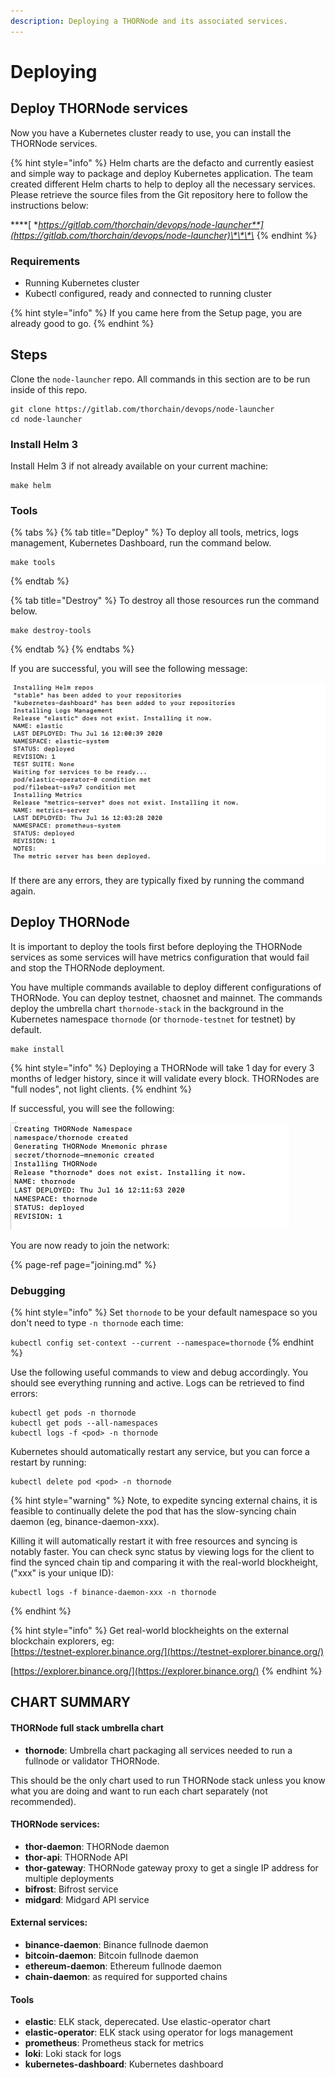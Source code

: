 ```yaml
---
description: Deploying a THORNode and its associated services.
---
```


# Deploying

## **Deploy THORNode services**

Now you have a Kubernetes cluster ready to use, you can install the THORNode services.

{% hint style="info" %}
Helm charts are the defacto and currently easiest and simple way to package and deploy Kubernetes application. The team created different Helm charts to help to deploy all the necessary services. Please retrieve the source files from the Git repository here to follow the instructions below:

\*\*\*\*[ **https://gitlab.com/thorchain/devops/node-launcher**](https://gitlab.com/thorchain/devops/node-launcher)\*\*\*\*
{% endhint %}

### Requirements

* Running Kubernetes cluster
* Kubectl configured, ready and connected to running cluster

{% hint style="info" %}
If you came here from the Setup page, you are already good to go. 
{% endhint %}

## Steps

Clone the `node-launcher` repo. All commands in this section are to be run inside of this repo. 

```text
git clone https://gitlab.com/thorchain/devops/node-launcher
cd node-launcher
```

### Install Helm 3

Install Helm 3 if not already available on your current machine:

```text
make helm
```

### Tools

{% tabs %}
{% tab title="Deploy" %}
To deploy all tools, metrics, logs management, Kubernetes Dashboard, run the command below.

```text
make tools
```
{% endtab %}

{% tab title="Destroy" %}
To destroy all those resources run the command below.

```text
make destroy-tools
```
{% endtab %}
{% endtabs %}

If you are successful, you will see the following message:

![](../.gitbook/assets/image%20%2823%29.png)

If there are any errors, they are typically fixed by running the command again. 

## Deploy THORNode

It is important to deploy the tools first before deploying the THORNode services as some services will have metrics configuration that would fail and stop the THORNode deployment.

You have multiple commands available to deploy different configurations of THORNode. You can deploy testnet, chaosnet and mainnet. The commands deploy the umbrella chart `thornode-stack` in the background in the Kubernetes namespace `thornode` \(or `thornode-testnet` for testnet\) by default.

```text
make install
```

{% hint style="info" %}
Deploying a THORNode will take 1 day for every 3 months of ledger history, since it will validate every block. THORNodes are "full nodes", not light clients.
{% endhint %}

If successful, you will see the following:

![](../.gitbook/assets/image%20%2819%29.png)

You are now ready to join the network:

{% page-ref page="joining.md" %}

### Debugging

{% hint style="info" %}
Set `thornode` to be your default namespace so you don't need to type `-n thornode` each time:

`kubectl config set-context --current --namespace=thornode`
{% endhint %}

Use the following useful commands to view and debug accordingly. You should see everything running and active. Logs can be retrieved to find errors:

```text
kubectl get pods -n thornode
kubectl get pods --all-namespaces
kubectl logs -f <pod> -n thornode
```

Kubernetes should automatically restart any service, but you can force a restart by running:

```text
kubectl delete pod <pod> -n thornode
```

{% hint style="warning" %}
Note, to expedite syncing external chains, it is feasible to continually delete the pod that has the slow-syncing chain daemon \(eg, binance-daemon-xxx\). 

Killing it will automatically restart it with free resources and syncing is notably faster. You can check sync status by viewing logs for the client to find the synced chain tip and comparing it with the real-world blockheight, \("xxx" is your unique ID\):

```text
kubectl logs -f binance-daemon-xxx -n thornode
```
{% endhint %}

{% hint style="info" %}
Get real-world blockheights on the external blockchain explorers, eg:  
[https://testnet-explorer.binance.org/](https://testnet-explorer.binance.org/)

[https://explorer.binance.org/](https://explorer.binance.org/)
{% endhint %}

## CHART SUMMARY

#### THORNode full stack umbrella chart

* **thornode**: Umbrella chart packaging all services needed to run a fullnode or validator THORNode.

This should be the only chart used to run THORNode stack unless you know what you are doing and want to run each chart separately \(not recommended\).

#### THORNode services:

* **thor-daemon**: THORNode daemon
* **thor-api**: THORNode API
* **thor-gateway**: THORNode gateway proxy to get a single IP address for multiple deployments
* **bifrost**: Bifrost service
* **midgard**: Midgard API service

#### External services:

* **binance-daemon**: Binance fullnode daemon
* **bitcoin-daemon**: Bitcoin fullnode daemon
* **ethereum-daemon**: Ethereum fullnode daemon
* **chain-daemon**: as required for supported chains

#### Tools

* **elastic**: ELK stack, deperecated. Use elastic-operator chart
* **elastic-operator**: ELK stack using operator for logs management
* **prometheus**: Prometheus stack for metrics
* **loki**: Loki stack for logs
* **kubernetes-dashboard**: Kubernetes dashboard

